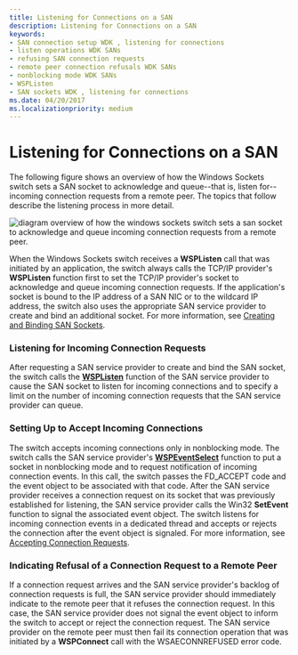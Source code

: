 ```yaml
---
title: Listening for Connections on a SAN
description: Listening for Connections on a SAN
keywords:
- SAN connection setup WDK , listening for connections
- listen operations WDK SANs
- refusing SAN connection requests
- remote peer connection refusals WDK SANs
- nonblocking mode WDK SANs
- WSPListen
- SAN sockets WDK , listening for connections
ms.date: 04/20/2017
ms.localizationpriority: medium
---
```


# Listening for Connections on a SAN





The following figure shows an overview of how the Windows Sockets switch sets a SAN socket to acknowledge and queue--that is, listen for--incoming connection requests from a remote peer. The topics that follow describe the listening process in more detail.

![diagram overview of how the windows sockets switch sets a san socket to acknowledge and queue incoming connection requests from a remote peer.](images/apiflow4.png)

When the Windows Sockets switch receives a **WSPListen** call that was initiated by an application, the switch always calls the TCP/IP provider's **WSPListen** function first to set the TCP/IP provider's socket to acknowledge and queue incoming connection requests. If the application's socket is bound to the IP address of a SAN NIC or to the wildcard IP address, the switch also uses the appropriate SAN service provider to create and bind an additional socket. For more information, see [Creating and Binding SAN Sockets](creating-and-binding-san-sockets.md).

### Listening for Incoming Connection Requests

After requesting a SAN service provider to create and bind the SAN socket, the switch calls the [**WSPListen**](/previous-versions/windows/hardware/network/ff566297(v=vs.85)) function of the SAN service provider to cause the SAN socket to listen for incoming connections and to specify a limit on the number of incoming connection requests that the SAN service provider can queue.

### Setting Up to Accept Incoming Connections

The switch accepts incoming connections only in nonblocking mode. The switch calls the SAN service provider's [**WSPEventSelect**](/previous-versions/windows/hardware/network/ff566287(v=vs.85)) function to put a socket in nonblocking mode and to request notification of incoming connection events. In this call, the switch passes the FD\_ACCEPT code and the event object to be associated with that code. After the SAN service provider receives a connection request on its socket that was previously established for listening, the SAN service provider calls the Win32 **SetEvent** function to signal the associated event object. The switch listens for incoming connection events in a dedicated thread and accepts or rejects the connection after the event object is signaled. For more information, see [Accepting Connection Requests](accepting-connection-requests.md).

### Indicating Refusal of a Connection Request to a Remote Peer

If a connection request arrives and the SAN service provider's backlog of connection requests is full, the SAN service provider should immediately indicate to the remote peer that it refuses the connection request. In this case, the SAN service provider does not signal the event object to inform the switch to accept or reject the connection request. The SAN service provider on the remote peer must then fail its connection operation that was initiated by a **WSPConnect** call with the WSAECONNREFUSED error code.

 

